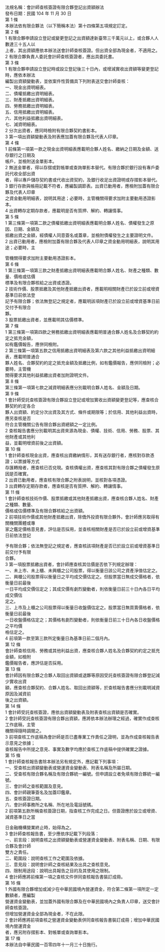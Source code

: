 法規名稱：會計師查核簽證有限合夥登記出資額辦法  
發布日期：民國 104 年 11 月 30 日  
第 1 條  
本辦法依有限合夥法（以下簡稱本法）第十四條第五項規定訂定。  
第 2 條  
1 有限合夥申請設立登記或變更登記之出資額達新臺幣三千萬元以上，或合夥人人數達三十五人以  
上者，其出資額應依本辦法送會計師查核簽證。但出資全部為現金者，不適用之。  
2 有限合夥負責人委託會計師查核簽證者，應出具委託書。  
第 3 條  
1 有限合夥申請設立登記時或設立登記後三十日內，或增減實收出資額等變更登記時，應依本辦法  
編製出資額變動表，並依案件性質備具下列附表送交會計師查核：  
一、現金出資明細表。  
二、債權抵繳出資明細表。  
三、財產抵繳出資明細表。  
四、勞務抵繳出資明細表。  
五、信用抵繳出資明細表。  
六、其他利益抵繳出資明細表。  
七、減資明細表。  
2 分次出資者，應同時檢附有限合夥契約書影本。  
3 第一項出資額變動表及附表應加蓋有限合夥及代表人印章。  
第 4 條  
1 前條第一項第一款之現金出資明細表應載明合夥人姓名、繳納之日期及金額、送存銀行之日期及  
帳戶，並檢附送金單影本。  
2 無送金單者，得以存摺或對帳單或查詢單影本替代。有限合夥於銀行設有專戶委託代收全部出資  
者，得以專戶儲存契約書或代收出資契約，及銀行收足出資證明或存摺影本替代。  
3 銀行存款與帳冊記載不符者，應編製調節表。出資已動用者，應檢附加蓋有限合夥及代表人印章  
之資金動用明細表，說明其用途；必要時，主管機關得要求加附主要動用憑證影本。  
4 出資轉存定期存款者，應載明是否有質押、解約、轉讓情事。  
第 5 條  
1 第三條第一項第二款之債權抵繳出資明細表應載明合夥人姓名、債權發生之原因、日期、金額及  
抵繳出資之金額，經債權人同意簽名或蓋章，並檢附債權發生之主要證明文件。  
2 出資已動用者，應檢附加蓋有限合夥及代表人印章之資金動用明細表，說明其用途；必要時，主  


管機關得要求加附主要動用憑證影本。  
第 6 條  
1 第三條第一項第三款之財產抵繳出資明細表應載明合夥人姓名、財產之種類、數量、價格或估價  
標準及有限合夥核給之出資或憑證。  
2 技術作價、股票抵繳及其他財產抵繳出資者，應載明相關財產已於設立前或增資基準日前依法登  
記予有限合夥；依法無登記之規定者，應載明該項財產已於設立前或增資基準日前交付予有限合  
夥。  
3 股票抵繳出資者，並應載明其估價標準。  
第 7 條  
1 第三條第一項第四款之勞務抵繳出資明細表應載明普通合夥人姓名及合夥契約約定之抵充金額，  
如有鑑價報告，應併同檢附。  
2 第三條第一項第五款之信用抵繳出資明細表及第六款之其他利益抵繳出資明細表，應載明普通合  
夥人姓名、合夥契約約定之抵充金額及抵繳比例，如有鑑價報告，應併同檢附；必要時，主管機  
關得要求其他利益抵繳出資者加附證明文件。  
第 8 條  
第三條第一項第七款之減資明細表應分別載明合夥人姓名、金額及日期。  
第 9 條  
1 會計師受託查核簽證有限合夥設立登記或增加實收出資額變更登記等，應查核合夥契約約定各合  
夥人出資額、約定分次出資及其方式、條件或期限等；於信用、其他利益出資時，應另查核是否  
符合主管機關公告有限合夥出資總額之一定比例。  
2 查核報告書應分別載明其出資來源為現金、債權、技術、信用、勞務、股票、其他財產或其他利  
益，並載明增資前後之出資額。  
第 10 條  
1 會計師查核現金出資，應查核出資繳納情形，其有送存銀行者，應核對存款憑證；以票據等方式  
存匯轉撥者，應查核已否兌現。查核債權出資，應查核其對有限合夥之債權發生原因是否確實。  
2 出資已動用者，應查核有限合夥之附表說明，並核對各項憑證。  
3 出資轉存定期存款者，應查核是否有質押、解約、轉讓情事。  
第 11 條  
1 會計師查核技術作價、股票抵繳或其他財產抵繳出資，應查核合夥人姓名、財產之種類、數量、  
價格或估價標準及有限合夥核給之出資額。  
2 前項技術作價或其他財產抵繳出資，除僑外投資有限合夥外，會計師應另取得有關機關團體或專  
家之鑑定價格意見書，評估是否採用，並查核相關財產是否已於設立前或增資基準日前依法登記  


予有限合夥；依法無登記之規定者，應查核該項財產是否已於設立前或增資基準日前交付予有限  
合夥。  
3 第一項股票抵繳出資者，會計師應查核其估價是否依下列規定辦理：  
一、未上市、未上櫃、未興櫃之公司股票，得以衡量日該公司之資產淨值估定之。  
二、興櫃公司股票得以衡量日之平均成交價估定之。但股票當日無成交價格者，依衡量日前最後  
一日平均成交價估定之；其成交價有劇烈變動者，則依衡量日前三十日內各日平均成交價估  
定之。  
三、上市及上櫃之公司股票得以衡量日收盤價估定之。股票當日無買賣價格者，依衡量日前最後  
一日收盤價格估定之；其價格有劇烈變動者，則依衡量日前三十日內各日收盤價格之平均價  
格估定之。  
4 前項第一款至第三款所定衡量日為基準日前二個月內。  
第 12 條  
會計師查核信用、勞務或其他利益出資，應查核合夥人姓名及合夥契約約定之抵充金額，如檢附  
鑑價報告者，應評估是否採用。  
第 13 條  
會計師因有限合夥之合夥人取回出資額或退夥等原因受託查核簽證有限合夥登記減少實收出資  
額，應查核合夥契約、合夥人姓名、取回出資額等，於查核報告書應分別載明減資原因及減資前  
後之出資額。  
第 14 條  
1 會計師受託查核簽證，應依出資額變動表及附表查核出資額是否確實。  
2 會計師受託查核簽證有限合夥出資額，應將依本辦法辦理之經過，確實作成查核工作底稿，主管  
機關得隨時調閱之。  
3 前項查核工作底稿為會計師是否已盡專業工作責任之證明，並為作成查核報告表示意見之依據；  
查核報告中所提之意見、事實及數字均應於查核工作底稿中提供確實之證據。  
第 15 條  
1 會計師查核報告書除本辦法另有規定外，應記載下列事項：  
一、受查核出資額變動表或營運資金變動表、附表名稱及所屬日期。  
二、受查核有限合夥名稱及有限合夥統一編號。但申請設立者免填有限合夥統一編號。  
三、會計師之查核範圍及意見。  
四、會計師親筆簽名及加蓋印鑑章。  
五、查核簽證日期。  
六、會計師事務所之名稱、所在地及電話號碼。  
2 前項第五款所稱查核簽證日期，指查核工作完成之日。但簽證應於設立或增資、減資基準日之當  


日金融機構營業終止時，始得為之。  
3 會計師查核報告書，至少應依序記載下列段落：  
一、前言段：說明查核之出資額變動表或營運資金變動表、附表名稱、日期、有限合夥及會計師  
雙方之責任。  
二、範圍段：說明查核工作之範圍及依據。  
三、意見段：說明會計師之查核結果及出具之查核意見。  
四、限制用途段：說明出具報告之目的及其使用之限制。  
4 會計師應將前條第一項之查核文件併同查核報告書裝訂成冊。  
第 16 條  
1 外國有限合夥增加或減少在中華民國境內營運資金，符合第二條第一項所定一定數額者，應編製  
營運資金變動表，並加蓋外國有限合夥及在中華民國境內之負責人印章，送交會計師查核簽證。  
但增加營運資金全部為現金者，不在此限。  
2 會計師應將前項查核之營運資金變動表併同查核報告書裝訂成冊；增加中華民國境內營運資金  
者，應另附存摺影本、對帳單或查詢單影本。  
第 17 條  
本辦法自中華民國一百零四年十一月三十日施行。  


